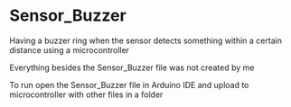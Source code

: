 # Sensor_Buzzer
Having a buzzer ring when the sensor detects something within a certain distance using a microcontroller

Everything besides the Sensor_Buzzer file was not created by me 

To run open the Sensor_Buzzer file in Arduino IDE and upload to microcontroller with other files in a folder
